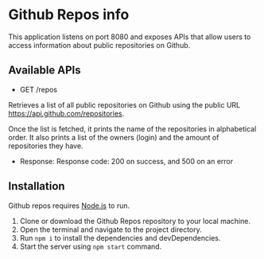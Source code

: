 # Github Repos info

This application listens on port 8080 and exposes APIs that allow users to access information about public repositories on Github.

## Available APIs

- GET /repos 

Retrieves a list of all public repositories on Github using the public URL https://api.github.com/repositories. 

Once the list is fetched, it prints the name of the repositories in alphabetical order. It also prints a list of the owners (login) and the amount of repositories they have.
 - Response:
Response code: 200 on success,  and 500 on an error

## Installation

Github repos requires [Node.js](https://nodejs.org/) to run.

1. Clone or download the Github Repos repository to your local machine.
2. Open the terminal and navigate to the project directory.
3. Run ```npm i``` to install the dependencies and devDependencies.
4. Start the server using ```npm start``` command.

